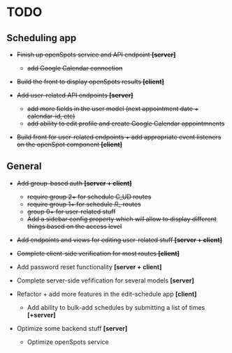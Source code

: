 # TODO #

## Scheduling app ##

* ~~Finish up openSpots service and API endpoint **[server]**~~
  - ~~add Google Calendar connection~~

* ~~Build the front to display openSpots results **[client]**~~

* ~~Add user-related API endpoints **[server]**~~
  - ~~add more fields in the user model (next appointment date + calendar-id, etc)~~
  - ~~add ability to edit profile and create Google Calendar appointmnents~~

* ~~Build front for user-related endpoints + add appropriate event listeners on the openSpot component **[client]**~~

## General ##

* ~~Add group-based auth **[server + client]**~~
  - ~~require group 2+ for schedule C_UD routes~~
  - ~~require group 1+ for schedule _R__ routes~~
  - ~~group 0+ for user-related stuff~~
  - ~~Add a sidebar config property which will allow to display different things based on the access level~~

* ~~Add endpoints and views for editing user-related stuff **[server + client]**~~

* ~~Complete client-side verification for most routes **[client]**~~

* Add password reset functionality **[server + client]**

* Complete server-side vefification for several models **[server]**

* Refactor + add more features in the edit-schedule app **[client]**
  - Add ability to bulk-add schedules by submitting a list of times **[+server]**

* Optimize some backend stuff **[server]**
  - Optimize openSpots service
